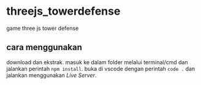 # threejs_towerdefense
 game three js tower defense

## cara menggunakan
download dan ekstrak. masuk ke dalam folder melalui terminal/cmd dan jalankan perintah ```npm install```. buka di vscode dengan perintah ```code .``` dan jalankan menggunakan *Live Server*.
